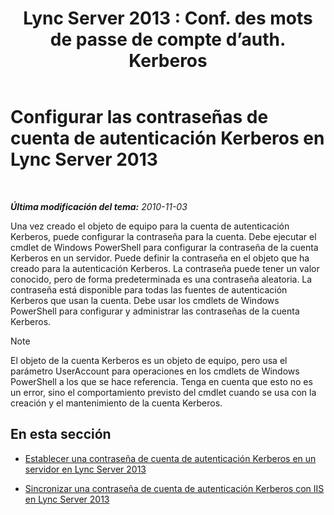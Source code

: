 ﻿---
title: "Lync Server 2013 : Conf. des mots de passe de compte d’auth. Kerberos"
TOCTitle: Configurar las contraseñas de cuenta de autenticación Kerberos
ms:assetid: b435f88e-4a77-4be7-b7e5-c17484303b74
ms:mtpsurl: https://technet.microsoft.com/es-es/library/Gg412870(v=OCS.15)
ms:contentKeyID: 48276408
ms.date: 01/07/2017
mtps_version: v=OCS.15
ms.translationtype: HT
---

# Configurar las contraseñas de cuenta de autenticación Kerberos en Lync Server 2013

 

_**Última modificación del tema:** 2010-11-03_

Una vez creado el objeto de equipo para la cuenta de autenticación Kerberos, puede configurar la contraseña para la cuenta. Debe ejecutar el cmdlet de Windows PowerShell para configurar la contraseña de la cuenta Kerberos en un servidor. Puede definir la contraseña en el objeto que ha creado para la autenticación Kerberos. La contraseña puede tener un valor conocido, pero de forma predeterminada es una contraseña aleatoria. La contraseña está disponible para todas las fuentes de autenticación Kerberos que usan la cuenta. Debe usar los cmdlets de Windows PowerShell para configurar y administrar las contraseñas de la cuenta Kerberos.


> [!NOTE]
> El objeto de la cuenta Kerberos es un objeto de equipo, pero usa el parámetro UserAccount para operaciones en los cmdlets de Windows PowerShell a los que se hace referencia. Tenga en cuenta que esto no es un error, sino el comportamiento previsto del cmdlet cuando se usa con la creación y el mantenimiento de la cuenta Kerberos.



## En esta sección

  - [Establecer una contraseña de cuenta de autenticación Kerberos en un servidor en Lync Server 2013](lync-server-2013-set-a-kerberos-authentication-account-password-on-a-server.md)

  - [Sincronizar una contraseña de cuenta de autenticación Kerberos con IIS en Lync Server 2013](lync-server-2013-synchronize-a-kerberos-authentication-account-password-to-iis.md)

